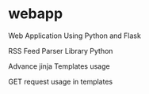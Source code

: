 # webapp
Web Application Using Python and Flask

RSS Feed Parser Library Python

Advance jinja Templates usage

GET request usage in templates
